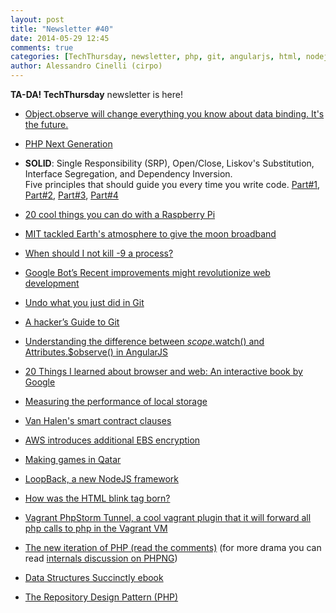 ```yaml
---
layout: post
title: "Newsletter #40"
date: 2014-05-29 12:45
comments: true
categories: [TechThursday, newsletter, php, git, angularjs, html, nodejs, qatar, games, raspberry-pi, phpstorm, vagrant, aws]
author: Alessandro Cinelli (cirpo)
---
```


**TA-DA! TechThursday** newsletter is here!


* [Object.observe will change everything you know about data binding. It's the future.](http://www.html5rocks.com/en/tutorials/es7/observe)

* [PHP Next Generation](http://beta.slashdot.org/story/202599)

* **SOLID**: Single Responsibility (SRP), Open/Close, Liskov's Substitution, Interface Segregation, and Dependency Inversion.<br />
    Five principles that should guide you every time you write code.
    [Part#1](http://code.tutsplus.com/tutorials/solid-part-1-the-single-responsibility-principle--net-36074),
    [Part#2](http://code.tutsplus.com/tutorials/solid-part-2-the-openclosed-principle--net-36600),
    [Part#3](http://code.tutsplus.com/tutorials/solid-part-3-liskov-substitution-interface-segregation-principles--net-36710),
    [Part#4](http://code.tutsplus.com/tutorials/solid-part-4-the-dependency-inversion-principle--net-36872)

<!-- more -->

* [20 cool things you can do with a Raspberry Pi](http://www.infoworld.com/slideshow/153868/20-cool-things-you-can-do-raspberry-pi-243042)

* [MIT tackled Earth's atmosphere to give the moon broadband](http://www.pcworld.com/article/2159160/mit-tackled-earths-atmosphere-to-give-the-moon-broadband.html)

* [When should I not kill -9 a process?](http://unix.stackexchange.com/questions/8916/when-should-i-not-kill-9-a-process)

* [Google Bot’s Recent improvements might revolutionize web development](http://blog.workhere.io/googlebots-recent-improvements-might-revolutionize-web-development/)

* [Undo what you just did in Git](https://github.com/mapmeld/gitjk#gitjk)

* [A hacker’s Guide to Git](http://wildlyinaccurate.com/a-hackers-guide-to-git)

* [Understanding the difference between $scope.$watch() and Attributes.$observe() in AngularJS](http://www.bennadel.com/blog/2631-workflow-differences-between-scope-watch-and-attributes-observe-in-angularjs.htm)

* [20 Things I learned about browser and web: An interactive book by Google](http://www.20thingsilearned.com/en-US)

* [Measuring the performance of local storage](http://www.stevesouders.com/blog/2014/02/11/measuring-localstorage-performance/)

* [Van Halen's smart contract clauses](http://www.snopes.com/music/artists/vanhalen.asp)

* [AWS introduces additional EBS encryption](https://aws.amazon.com/blogs/aws/protect-your-data-with-new-ebs-encryption)

* [Making games in Qatar](http://www.polygon.com/features/2014/5/13/5542406/qatar-girnaas-giddam)

* [LoopBack, a new NodeJS framework](http://loopback.io)

* [How was the HTML blink tag born?](http://gizmodo.com/5903827/the-humble-origins-of-the-html-blink-tag)

* [Vagrant PhpStorm Tunnel, a cool vagrant plugin that it will forward all php calls to php in the Vagrant VM](https://github.com/cargomedia/vagrant-phpstorm-tunnel)

* [The new iteration of PHP (read the comments)](https://news.ycombinator.com/item?id=7806908) (for more drama you can read [internals discussion on PHPNG](http://grokbase.com/t/php/php-internals/1455aesx7r/phpng-%04refactored-php-engine-with-big-performance-improvement/nested/page/3))

* [Data Structures Succinctly ebook](http://code.tutsplus.com/series/data-structures-succinctly-part-1--cms-551)

* [The Repository Design Pattern (PHP)](http://code.tutsplus.com/tutorials/the-repository-design-pattern--net-35804)


